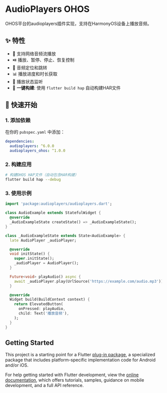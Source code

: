 # AudioPlayers OHOS

OHOS平台的audioplayers插件实现，支持在HarmonyOS设备上播放音频。

## ✨ 特性

- 🎵 支持网络音频流播放
- ⏯️ 播放、暂停、停止、恢复控制
- 🎯 音频定位和跳转
- 📊 播放进度和时长获取
- 🔄 播放状态监听
- 🚀 **一键构建**: 使用 `flutter build hap` 自动构建HAR文件

## 🚀 快速开始

### 1. 添加依赖

在你的 `pubspec.yaml` 中添加：

```yaml
dependencies:
  audioplayers: ^6.0.0
  audioplayers_ohos: ^1.0.0
```

### 2. 构建应用

```bash
# 构建OHOS HAP文件（自动包含HAR构建）
flutter build hap --debug
```

### 3. 使用示例

```dart
import 'package:audioplayers/audioplayers.dart';

class AudioExample extends StatefulWidget {
  @override
  _AudioExampleState createState() => _AudioExampleState();
}

class _AudioExampleState extends State<AudioExample> {
  late AudioPlayer _audioPlayer;

  @override
  void initState() {
    super.initState();
    _audioPlayer = AudioPlayer();
  }

  Future<void> playAudio() async {
    await _audioPlayer.play(UrlSource('https://example.com/audio.mp3'));
  }

  @override
  Widget build(BuildContext context) {
    return ElevatedButton(
      onPressed: playAudio,
      child: Text('播放音频'),
    );
  }
}
```

## Getting Started

This project is a starting point for a Flutter
[plug-in package](https://flutter.dev/developing-packages/),
a specialized package that includes platform-specific implementation code for
Android and/or iOS.

For help getting started with Flutter development, view the
[online documentation](https://flutter.dev/docs), which offers tutorials,
samples, guidance on mobile development, and a full API reference.

